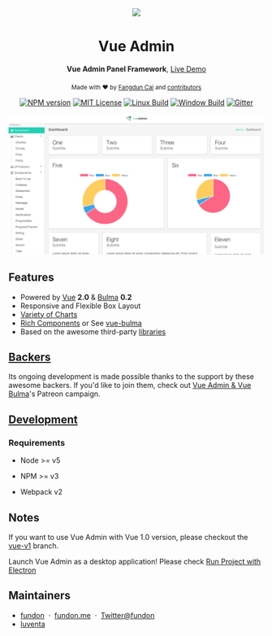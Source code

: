 <div align="center">
<p><img width="200" src="https://github.com/vue-bulma/vue-admin/blob/master/client/assets/logo@2x.png"></p>

<h1>Vue Admin</h1>

<p>
  <strong>Vue Admin Panel Framework</strong>,
  <a href="https://admin.vuebulma.com">Live Demo</a>
</p>

<p>
  <sub>Made with ❤︎ by
    <a href="https://twitter.com/_fundon">Fangdun Cai</a> and
    <a href="https://github.com/vue-bulma/vue-admin/graphs/contributors">contributors</a>
  </sub>
</p>

<p>
<a href="https://npmjs.org/package/vue-admin"><img src="https://img.shields.io/npm/v/vue-admin.svg" alt="NPM version"></a>
<a href="https://www.npmjs.com/package/vue-admin"><img src="https://img.shields.io/badge/license-MIT-green.svg" alt="MIT License"></a>
<a href="https://travis-ci.org/vue-bulma/vue-admin"><img src="https://img.shields.io/travis/vue-bulma/vue-admin.svg?label=linux" alt="Linux Build"></a>
<a href="https://ci.appveyor.com/project/fundon/vue-admin"><img src="https://img.shields.io/appveyor/ci/fundon/vue-admin/master.svg?label=windows" alt="Window Build"/></a>
<a href="https://gitter.im/fundon/vue-admin?utm_source=badge&utm_medium=badge&utm_campaign=pr-badge"><img src="https://badges.gitter.im/fundon/vue-admin.svg" alt="Gitter"></a>
</p>

</div>

![](screenshots/app.png)


## Features

* Powered by [Vue][] **2.0** & [Bulma][] **0.2**
* Responsive and Flexible Box Layout
* [Variety of Charts](doc/charts.md)
* [Rich Components](doc/components.md) or See [vue-bulma][]
* Based on the awesome third-party [libraries](doc/dependencies.md)


## [Backers](backers.md)

Its ongoing development is made possible thanks to the support by these awesome backers. If you'd like to join them, check out [Vue Admin & Vue Bulma](https://www.patreon.com/_fundon)'s Patreon campaign.


## [Development](doc/development.md)


### Requirements

  * Node >= v5

  * NPM >= v3

  * Webpack v2


## Notes

  If you want to use Vue Admin with Vue 1.0 version, please checkout the [vue-v1](https://github.com/vue-bulma/vue-admin/tree/vue-v1) branch.

  Launch Vue Admin as a desktop application! Please check [Run Project with Electron](https://github.com/vue-bulma/vue-admin/wiki/Guide#run-project-with-electron)


## Maintainers
+ [fundon](https://github.com/fundon) &nbsp;&middot;&nbsp; [fundon.me](https://fundon.me) &nbsp;&middot;&nbsp; [Twitter@fundon](https://twitter.com/_fundon)
+ [luventa](https://github.com/luventa)


[Live Demo]: https://admin.vuebulma.com/
[Fangdun Cai]: https://twitter.com/_fundon
[Vue]: http://vuejs.org
[Bulma]: http://bulma.io
[Vue-bulma]: https://github.com/vue-bulma
